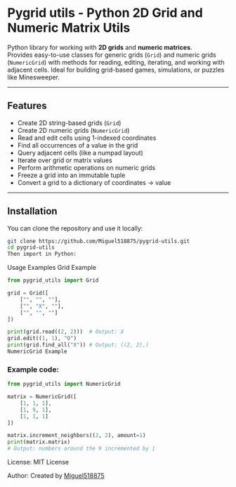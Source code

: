 # Pygrid utils - Python 2D Grid and Numeric Matrix Utils

Python library for working with **2D grids** and **numeric matrices**.  
Provides easy-to-use classes for generic grids (`Grid`) and numeric grids (`NumericGrid`) with methods for reading, editing, iterating, and working with adjacent cells. Ideal for building grid-based games, simulations, or puzzles like Minesweeper.

---

## Features

- Create 2D string-based grids (`Grid`)
- Create 2D numeric grids (`NumericGrid`)
- Read and edit cells using 1-indexed coordinates
- Find all occurrences of a value in the grid
- Query adjacent cells (like a numpad layout)
- Iterate over grid or matrix values
- Perform arithmetic operations on numeric grids
- Freeze a grid into an immutable tuple
- Convert a grid to a dictionary of coordinates → value

---

## Installation

You can clone the repository and use it locally:

```bash
git clone https://github.com/Miguel518875/pygrid-utils.git
cd pygrid-utils
Then import in Python:
```
Usage Examples
Grid Example
```python
from pygrid_utils import Grid

grid = Grid([
    ["", "", ""],
    ["", "X", ""],
    ["", "", ""]
])

print(grid.read((2, 2)))  # Output: X
grid.edit((1, 1), "O")
print(grid.find_all("X")) # Output: ((2, 2),)
NumericGrid Example
```
### Example code:
```python
from pygrid_utils import NumericGrid

matrix = NumericGrid([
    [1, 1, 1],
    [1, 9, 1],
    [1, 1, 1]
])

matrix.increment_neighbors((2, 2), amount=1)
print(matrix.matrix)
# Output: numbers around the 9 incremented by 1
```
License:
MIT License

Author:
Created by [Miguel518875](https://github.com/Miguel518875)